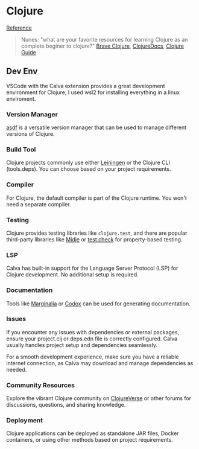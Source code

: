 # Clojure

[Reference](https://clojure.org/)


> Nunes: "what are your favorite resources for learning Clojure as an complete beginer to clojure?"
> [Brave Clojure](https://www.braveclojure.com/), [ClojureDocs](https://clojuredocs.org/), [Clojure Guide](https://clojure.org/guides/learn/syntax)

## Dev Env
VSCode with the Calva extension provides a great development environment for Clojure, I used wsl2 for installing everything in a linux enviroment.

### Version Manager
[asdf](https://asdf-vm.com/) is a versatile version manager that can be used to manage different versions of Clojure.

### Build Tool
Clojure projects commonly use either [Leiningen](https://leiningen.org/) or the Clojure CLI (tools.deps). You can choose based on your project requirements.

### Compiler
For Clojure, the default compiler is part of the Clojure runtime. You won't need a separate compiler.

### Testing
Clojure provides testing libraries like `clojure.test`, and there are popular third-party libraries like [Midje](https://github.com/marick/Midje) or [test.check](https://github.com/clojure/test.check) for property-based testing.

### LSP
Calva has built-in support for the Language Server Protocol (LSP) for Clojure development. No additional setup is required.

### Documentation
Tools like [Marginalia](https://github.com/gdeer81/marginalia) or [Codox](https://github.com/weavejester/codox) can be used for generating documentation.

### Issues
If you encounter any issues with dependencies or external packages, ensure your project.clj or deps.edn file is correctly configured. Calva usually handles project setup and dependencies seamlessly.

For a smooth development experience, make sure you have a reliable internet connection, as Calva may download and manage dependencies as needed.

### Community Resources
Explore the vibrant Clojure community on [ClojureVerse](https://clojureverse.org/) or other forums for discussions, questions, and sharing knowledge.

### Deployment
Clojure applications can be deployed as standalone JAR files, Docker containers, or using other methods based on project requirements.
